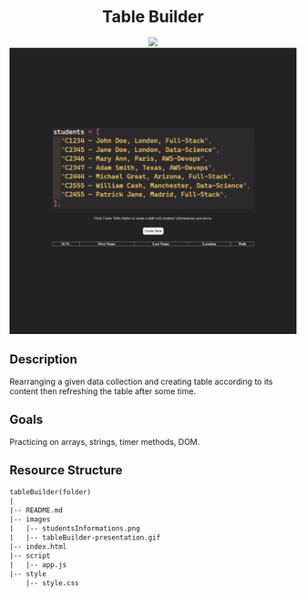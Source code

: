 <div align=center>
	<h1>Table Builder</h1>
</div>

<div align="center">
	<a href="https://ehkarabas.github.io/js-exercises/interactiveJSexercises/tableBuilder/">
		<img src="https://img.shields.io/badge/live-%23.svg?&style=for-the-badge&logo=www&logoColor=white%22&color=black">
	</a>
	<br>
	<img src="./images/tableBuilder-presentation.gif"/>
</div>

## Description

Rearranging a given data collection and creating table according to its content then refreshing the table after some time.

## Goals

Practicing on arrays, strings, timer methods, DOM.


## Resource Structure 

```
tableBuilder(folder)
|
|-- README.md
|-- images
|   |-- studentsInformations.png
|   |-- tableBuilder-presentation.gif
|-- index.html
|-- script
|   |-- app.js
|-- style
    |-- style.css
```


